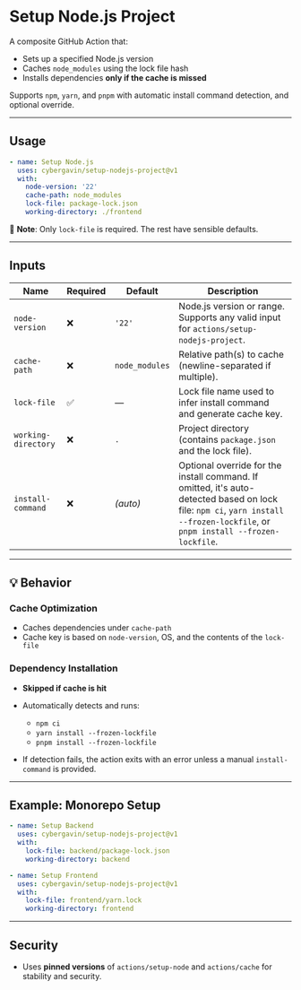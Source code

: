 
# Setup Node.js Project

A composite GitHub Action that:
- Sets up a specified Node.js version
- Caches `node_modules` using the lock file hash
- Installs dependencies **only if the cache is missed**

Supports `npm`, `yarn`, and `pnpm` with automatic install command detection, and optional override.

---

## Usage

```yaml
- name: Setup Node.js
  uses: cybergavin/setup-nodejs-project@v1
  with:
    node-version: '22'
    cache-path: node_modules
    lock-file: package-lock.json
    working-directory: ./frontend
````

📝 **Note**: Only `lock-file` is required. The rest have sensible defaults.

---

## Inputs

| Name                | Required | Default        | Description                                                                                                                                                                    |
| ------------------- | -------- | -------------- | ------------------------------------------------------------------------------------------------------------------------------------------------------------------------------ |
| `node-version`      | ❌        | `'22'`         | Node.js version or range. Supports any valid input for `actions/setup-nodejs-project`.                                                                                                   |
| `cache-path`        | ❌        | `node_modules` | Relative path(s) to cache (newline-separated if multiple).                                                                                                                     |
| `lock-file`         | ✅        | —              | Lock file name used to infer install command and generate cache key.                                                                                                           |
| `working-directory` | ❌        | `.`            | Project directory (contains `package.json` and the lock file).                                                                                                                 |
| `install-command`   | ❌        | *(auto)*       | Optional override for the install command. If omitted, it's auto-detected based on lock file: `npm ci`, `yarn install --frozen-lockfile`, or `pnpm install --frozen-lockfile`. |

---

## 💡 Behavior

### Cache Optimization

* Caches dependencies under `cache-path`
* Cache key is based on `node-version`, OS, and the contents of the `lock-file`

### Dependency Installation

* **Skipped if cache is hit**
* Automatically detects and runs:

  * `npm ci`
  * `yarn install --frozen-lockfile`
  * `pnpm install --frozen-lockfile`
* If detection fails, the action exits with an error unless a manual `install-command` is provided.

---

## Example: Monorepo Setup

```yaml
- name: Setup Backend
  uses: cybergavin/setup-nodejs-project@v1
  with:
    lock-file: backend/package-lock.json
    working-directory: backend

- name: Setup Frontend
  uses: cybergavin/setup-nodejs-project@v1
  with:
    lock-file: frontend/yarn.lock
    working-directory: frontend
```

---

## Security

* Uses **pinned versions** of `actions/setup-node` and `actions/cache` for stability and security.
